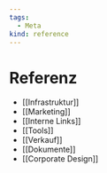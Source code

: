 ```yaml
---
tags:
  - Meta
kind: reference
---
```


# Referenz

- [[Infrastruktur]]
- [[Marketing]]
- [[Interne Links]]
- [[Tools]]
- [[Verkauf]]
- [[Dokumente]]
- [[Corporate Design]]
